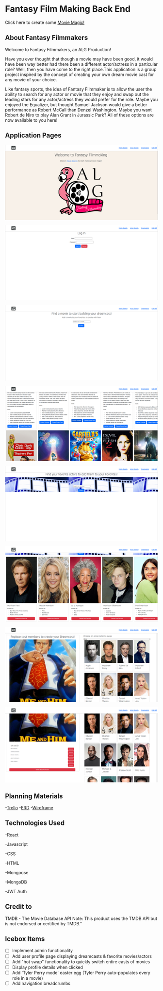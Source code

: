 # Fantasy Film Making Back End

Click here to create some [Movie Magic!]()

## About Fantasy Filmmakers

Welcome to Fantasy Filmmakers, an ALG Production!

Have you ever thought that though a movie may have been good, it would have been way better had there been a different actor/actress in a particular role? Well, then you have come to the right place.This application is a group project inspired by the concept of creating your own dream movie cast for any movie of your choice. 

Like fantasy sports, the idea of Fantasy Filmmaker is to allow the user the ability to search for any actor or movie that they enjoy and swap out the leading stars for any actor/actress they would prefer for the role. Maybe you enjoyed the Equalizer, but thought Samuel Jackson would give a better performance as Robert McCall than Denzel Washington. Maybe you want Robert de Niro to play Alan Grant in Jurassic Park? All of these options are now available to you here!

## Application Pages

![ image](public/screenshots/Landing.png)

![ image](public/screenshots/Login.png)

![ image](public/screenshots/MovieSearch.png)

![ image](public/screenshots/MovieLandingTop.png)

![ image](public/screenshots/ActorSearch.png)

![ image](public/screenshots/ActorLandTop.png)

![ image](public/screenshots/DreamcastLandTop.png)

![ image](public/screenshots/DreamcastLandBottom.png)

## Planning Materials
-[Trello](https://trello.com/b/nJhah0ta/fantasy-filmmaking)
-[ERD](https://whimsical.com/film-app-3PPzi7oRtLtawhkU9BE7SQ)
-[Wireframe]()

## Technologies Used

-React

-Javascript

-CSS

-HTML

-Mongoose

-MongoDB

-JWT Auth

## Credit to
TMDB - The Movie Database API
Note: This product uses the TMDB API but is not endorsed or certified by TMDB."

## Icebox Items

- [ ] Implement admin functionality
- [ ] Add user profile page displaying dreamcasts & favorite movies/actors
- [ ] Add "hot swap" functionality to quickly switch entire casts of movies
- [ ] Display profile details when clicked
- [ ] Add 'Tyler Perry mode' easter egg (Tyler Perry auto-populates every role in a movie)
- [ ] Add navigation breadcrumbs